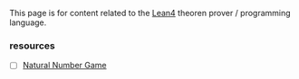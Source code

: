 This page is for content related to the [Lean4](https://github.com/leanprover/lean4) theoren prover / programming language.

### resources

- [ ] [Natural Number Game](https://www.ma.imperial.ac.uk/~buzzard/xena/natural_number_game/)
